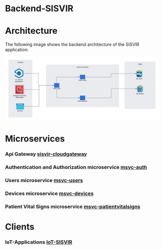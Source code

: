 # Backend-SISVIR

# Architecture

The following image shows the backend architecture of the SISVIR application:

![](arquitectura%20sisvir.png)


# Microservices

### Api Gateway [sisvir-cloudgateway](https://github.com/carjizo/sisvir-cloudgateway "sisvir-cloudgateway")

### Authentication and Authorization microservice [msvc-auth](https://github.com/carjizo/msvc-auth "msvc-auth")


### Users microservice [msvc-users](https://github.com/carjizo/msvc-users "msvc-users")


### Devices microservice [msvc-devices](https://github.com/carjizo/msvc-devices "msvc-devices")


### Patient Vital Signs microservice [msvc-patientvitalsigns](https://github.com/carjizo/msvc-patientvitalsigns "msvc-patientvitalsigns")

# Clients

### IoT-Applications [IoT-SISVIR](https://github.com/carjizo/IoT-SISVIR "IoT-SISVIR")